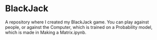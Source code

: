 # BlackJack
A repository where I created my BlackJack game. You can play against people, or against the Computer, which is trained on a Probability model, which is made in Making a Matrix.ipynb.
